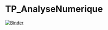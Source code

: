 # TP_AnalyseNumerique
[![Binder](https://mybinder.org/badge_logo.svg)](https://mybinder.org/v2/gh/EyaKrifa/TP_AnalyseNumerique/main)
